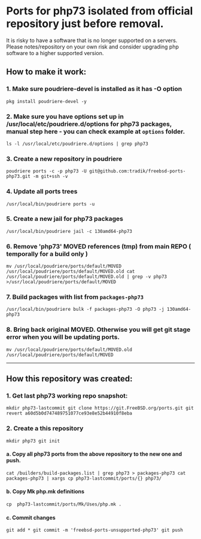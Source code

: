# Ports for php73 isolated from official repository just before removal.

It is risky to have a software that is no longer supported on a servers. Please notes/repository on your own risk and consider upgrading php software to a higher supported version.

## How to make it work:

### 1. Make sure poudriere-devel is installed as it has -O option
`pkg install poudriere-devel -y`

### 2. Make sure you have options set up in /usr/local/etc/poudriere.d/options for php73 packages, manual step here - you can check example at `options` folder.
`ls -l /usr/local/etc/poudriere.d/options | grep php73`

### 3. Create a new repository in poudriere
`poudriere ports -c -p php73 -U git@github.com:tradik/freebsd-ports-php73.git -m git+ssh -v`

### 4. Update all ports trees
`/usr/local/bin/poudriere ports -u`

### 5. Create a new jail for php73 packages
`/usr/local/bin/poudriere jail -c 130amd64-php73`

### 6. Remove 'php73' MOVED references (tmp) from main REPO ( temporally for a build only )
`mv /usr/local/poudriere/ports/default/MOVED /usr/local/poudriere/ports/default/MOVED.old
cat /usr/local/poudriere/ports/default/MOVED.old | grep -v php73 >/usr/local/poudriere/ports/default/MOVED`

### 7. Build packages with list from `packages-php73`
`/usr/local/bin/poudriere bulk -f packages-php73 -O php73 -j 130amd64-php73`

### 8. Bring back original MOVED. Otherwise you will get git stage error when you will be updating ports.
`mv /usr/local/poudriere/ports/default/MOVED.old /usr/local/poudriere/ports/default/MOVED`

----

## How this repository was created:

### 1. Get last php73 working repo snapshot:
`mkdir php73-lastcommit
git clone https://git.FreeBSD.org/ports.git
git revert a60d5b0d747489751077ce93e8e52b44910f8eba`

### 2. Create a this repository
`mkdir php73
git init`

#### a. Copy all php73 ports from the above repository to the new one and push.
`cat /builders/build-packages.list | grep php73 > packages-php73
cat  packages-php73 | xargs cp php73-lastcommit/ports/{} php73/`

#### b. Copy Mk php.mk definitions
`cp  php73-lastcommit/ports/Mk/Uses/php.mk .`

#### c. Commit changes
`git add *
git commit -m 'freebsd-ports-unsupported-php73'
git push`



